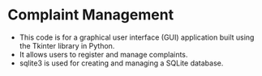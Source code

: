 # Complaint Management
* This code is for a graphical user interface (GUI) application built using the Tkinter library in Python.
* It allows users to register and manage complaints.
* sqlite3 is used for creating and managing a SQLite database.
